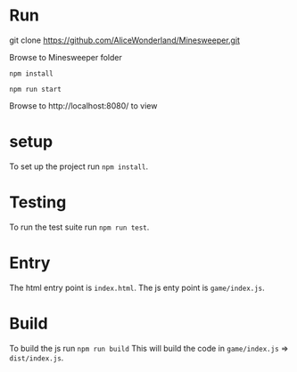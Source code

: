 # Run
git clone https://github.com/AliceWonderland/Minesweeper.git

Browse to Minesweeper folder

`npm install`

`npm run start`

Browse to http://localhost:8080/ to view


# setup
To set up the project run `npm install`.

# Testing
To run the test suite run `npm run test`.

# Entry
The html entry point is `index.html`.
The js enty point is `game/index.js`.

# Build
To build the js run `npm run build`
This will build the code in `game/index.js` => `dist/index.js`.
